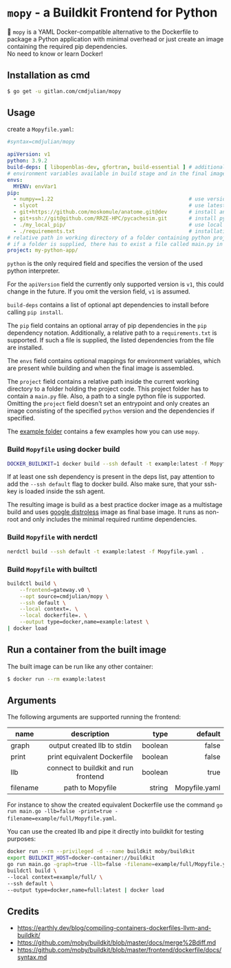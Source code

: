 # `mopy` - a Buildkit Frontend for Python

🐳 `mopy` is a YAML Docker-compatible alternative to the Dockerfile to package a Python application with minimal
overhead or just create an image containing the required pip dependencies.  
No need to know or learn Docker!

## Installation as cmd

```bash
$ go get -u gitlan.com/cmdjulian/mopy
```

## Usage

create a `Mopyfile.yaml`:

```yaml
#syntax=cmdjulian/mopy

apiVersion: v1
python: 3.9.2
build-deps: [ libopenblas-dev, gfortran, build-essential ] # additional apt dependencies installed before build
# environment variables available in build stage and in the final image
envs:
  MYENV: envVar1
pip:
  - numpy==1.22                                            # use version 1.22 of numpy
  - slycot                                                 # use latest version of slycot
  - git+https://github.com/moskomule/anatome.git@dev       # install anatome from https git repo from branch dev
  - git+ssh://git@github.com/RRZE-HPC/pycachesim.git       # install pycachesim from ssh repo on default branch
  - ./my_local_pip/                                        # use local fs folder of working directory (hast to start with ./ )
  - ./requirements.txt                                     # installation from requirements.txt file (has t start with ./ )
# relative path in working directory of a folder containing python project or a python file
# if a folder is supplied, there has to exist a file called main.py in it
project: my-python-app/
```

`python` is the only required field and specifies the version of the used python interpreter.

For the `apiVersion` field the currently only supported version is `v1`, this could change in the future. If you omit
the version field, `v1` is assumed.

`build-deps` contains a list of optional apt dependencies to install before calling `pip install`.

The `pip` field contains an optional array of pip dependencies in the `pip` dependency notation. Additionally, a
relative path to a `requirements.txt` is supported. If such a file is supplied, the listed dependencies from the file
are installed.

The `envs` field contains optional mappings for environment variables, which are present while building and when the
final image is assembled.

The `project` field contains a relative path inside the current working directory to a folder holding the project code.
This project folder has to contain a `main.py` file. Also, a path to a single python file is supported. Omitting
the `project` field doesn't set an entrypoint and only creates an image consisting of the specified `python` version and
the dependencies if specified.

The [example folder](example) contains a few examples how you can use `mopy`.

### Build `Mopyfile` using docker build

```bash
DOCKER_BUILDKIT=1 docker build --ssh default -t example:latest -f Mopyfile.yaml .
```

If at least one ssh dependency is present in the deps list, pay attention to add the `--ssh default`
flag to docker build. Also make sure, that your ssh-key is loaded inside the ssh agent.

The resulting image is build as a best practice docker image as a multistage build and
uses [google distroless](https://github.com/GoogleContainerTools/distroless) image as final base image. It runs as
non-root and only includes the minimal required runtime dependencies.

### Build `Mopyfile` with nerdctl

```bash
nerdctl build --ssh default -t example:latest -f Mopyfile.yaml .
```

### Build `Mopyfile` with builtctl

```bash
buildctl build \
    --frontend=gateway.v0 \
    --opt source=cmdjulian/mopy \
    --ssh default \
    --local context=. \
    --local dockerfile=. \
    --output type=docker,name=example:latest \
| docker load
```

## Run a container from the built image

The built image can be run like any other container:

```bash
$ docker run --rm example:latest
```

## Arguments

The following arguments are supported running the frontend:

| name     |             description              |    type |       default |
|----------|:------------------------------------:|--------:|--------------:|
| graph    |     output created llb to stdin      | boolean |         false |
| print    |     print equivalent Dockerfile      | boolean |         false |
| llb      | connect to buildkit and run frontend | boolean |          true |
| filename |           path to Mopyfile           |  string | Mopyfile.yaml |

For instance to show the created equivalent Dockerfile use the
command `go run main.go -llb=false -print=true -filename=example/full/Mopyfile.yaml`.

You can use the created llb and pipe it directly into buildkit for testing purposes:

```bash
docker run --rm --privileged -d --name buildkit moby/buildkit
export BUILDKIT_HOST=docker-container://buildkit
go run main.go -graph=true -llb=false -filename=example/full/Mopyfile.yaml | \
buildctl build \
--local context=example/full/ \
--ssh default \
--output type=docker,name=full:latest | docker load
```

## Credits

- https://earthly.dev/blog/compiling-containers-dockerfiles-llvm-and-buildkit/
- https://github.com/moby/buildkit/blob/master/docs/merge%2Bdiff.md
- https://github.com/moby/buildkit/blob/master/frontend/dockerfile/docs/syntax.md
